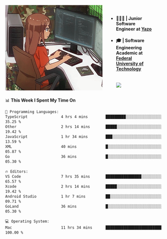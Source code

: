 
<body >
  <div style="display: flex; width: auto; margin-right: 30px ">
    <img align="right" width="312" height="274" style="padding-right:20px; " src="assets/umiko.gif" alt="Computer man" />
    <ul style="flex: 1;">
      <li><h4>🧑🏽‍💻 | Junior Software Engineer at <a href="https://www.yazo.com.br/">Yazo</a></h4></li>
      <li><h4>🎓 | Software Engineering Academic at <a href="http://www.utfpr.edu.br/">Federal University of Technology</a></h4></li>
      <br/>
      <a href="https://skillicons.dev">
        <img src="https://skillicons.dev/icons?i=ts,react,go,swift,c,ts,postgres,nodejs,js,heroku,gradle,firebase,flutter,docker,aws,arduino,redis,sqlite&theme=light&&perline=6 " />
      </a>
    </ul>  
    <br/>
  </div>
</body>


<!--START_SECTION:waka-->
📊 **This Week I Spent My Time On** 

```text
💬 Programming Languages: 
TypeScript               4 hrs 4 mins        █████████░░░░░░░░░░░░░░░░   35.25 % 
Other                    2 hrs 14 mins       █████░░░░░░░░░░░░░░░░░░░░   19.42 % 
JavaScript               1 hr 34 mins        ███░░░░░░░░░░░░░░░░░░░░░░   13.59 % 
XML                      40 mins             █░░░░░░░░░░░░░░░░░░░░░░░░   05.87 % 
Go                       36 mins             █░░░░░░░░░░░░░░░░░░░░░░░░   05.30 % 

🔥 Editors: 
VS Code                  7 hrs 35 mins       ████████████████░░░░░░░░░   65.57 % 
Xcode                    2 hrs 14 mins       █████░░░░░░░░░░░░░░░░░░░░   19.42 % 
Android Studio           1 hr 7 mins         ██░░░░░░░░░░░░░░░░░░░░░░░   09.71 % 
GoLand                   36 mins             █░░░░░░░░░░░░░░░░░░░░░░░░   05.30 % 

💻 Operating System: 
Mac                      11 hrs 34 mins      █████████████████████████   100.00 % 
```


<!--END_SECTION:waka-->

<!--
**danielr0d/danielr0d** is a ✨ _special_ ✨ repository because its `README.md` (this file) appears on your GitHub profile.

Here are some ideas to get you started:

- 🔭 I’m currently working on ...
- 🌱 I’m currently learning ...
- 👯 I’m looking to collaborate on ...
- 🤔 I’m looking for help with ...
- 💬 Ask me about ...
- 📫 How to reach me: ...
- 😄 Pronouns: ...
- ⚡ Fun fact: ...
-->
